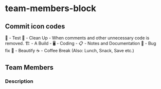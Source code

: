 # team-members-block

## Commit icon codes
🧪 - Test
🚿 - Clean Up - When comments and other unnecessary code is removed.
🏗️ - A Build - 
🖥️ - Coding -
📋 - Notes and Documentation
🐞 - Bug fix
💎 - Beautify
☕ - Coffee Break (Also: Lunch, Snack, Save etc.)

## Team Members

### Description
